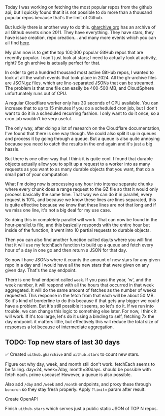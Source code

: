 Today I was working on fetching the most popular repos from the github api, but I quickly found that it is not possible to do more than a thousand popular repos because that's the limit of Github.

But luckily there is another way to do this. [gharchive.org](https://www.gharchive.org) has an archive of all Github events since 2011. They have everything. They have stars, they have issue creation, repo creation... and many more events which you can all find [here](https://docs.github.com/en/rest/using-the-rest-api/github-event-types?apiVersion=2022-11-28).

My plan now is to get the top 100,000 popular GitHub repos that are recently popular. I can't just look at stars; I need to actually look at activity, right? So gh archive is actually perfect for that.

In order to get a hundred thousand most active GitHub repos, I wanted to look at all the watch events that took place in 2024. All the gh-archive files are JSON.gz files, which are line-separated JSONs that can be streamed. The problem is that one file can easily be 400-500 MB, and CloudSphere unfortunately runs out of CPU.

A regular Cloudflare worker only has 30 seconds of CPU available. You can increase that to up to 15 minutes if you do a scheduled cron job, but I don't want to do it in a scheduled recurring fashion. I only want to do it once, so a cron job wouldn't be very useful.

The only way, after doing a lot of research on the Cloudflare documentation, I've found that there is one way though. We could also split it up in queues and process it by going through a queue. But a queue is also quite annoying because you need to catch the results in the end again and it's just a big hassle.

But there is one other way that I think it is quite cool. I found that durable objects actually allow you to split up a request to a worker into as many requests as you want to as many durable objects that you want, that do a small part of your computation

What I'm doing now is processing any hour into intense separate chunks where every chunk does a range request to the GZ file so that it would only process basically the same time. That way we can do it in parallel, every request is 10%, and because we know these lines are lines separated, this is quite effective because we know that these lines are not that long and if we miss one line, it's not a big deal for my use case.

So doing this in completely parallel will work. That can now be found in the hour-parallel.ts file, and this basically responds with the entire hour but inside of the function, it went into 10 partial requests to durable objects.

Then you can also find another function called day.ts where you will find that it will use my fetchEach function to build up a queue and fetch every hour of a day in one go and then return a JSON for that day.

So now I have JSONs where it counts the amount of new stars for any given repo in a day and I would have all the new stars that were given on any given day. That's the day endpoint.

There is one final endpoint called `week`. If you pass the year, 'w', and the week number, it will respond with all the hours that occurred in that week aggregated. It will do the same amount of fetches as the number of weeks requested. This response in the fetch from that each will be about 50 MB. So it's kind of borderline to do this because if that gets any bigger we could have a problem. But it's still possible it seems, so let's do it. If we run into trouble, we can change this logic to something else later. For now, I think it will work. If it's too large, let's do it using a binding to self, fetching 7x the day endpoint. it matters little, but effectively this will reduce the total size of responses a lot because of intermediate aggregation.

## TODO: Top new stars of last 30 days

✅ Created `uithub.gharchive` and `uithub.stars` to count new stars.

Figure out why day, week, and month still don't work. fetchEach seems to be failing. day=24, week=7day, month=30days. should be possible with fetch each. prime usecase! However, a queue is also possible.

Also add `/day` and `/week` and `/month` endpoints, and proxy these through `boncron` so they stay fresh properly. Apply `?limit=` param after result.

Create OpenAPI

Finish `uithub.stars` which serves just a public static JSON of TOP N repos.
